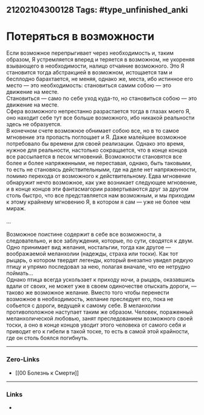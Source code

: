 21202104300128
Tags: #type_unfinished_anki 
---
# Потеряться в возможности

Если возможное перепрыгивает через необходимость и, таким образом, Я устремляется вперед и теряется в возможном, не укореняя взывающего в необходимости, налицо отчаяние возможного. Это Я становится тогда абстракцией в возможном, истощается там и бесплодно барахтается, не меняя, однако же, места, ибо истинное его место — это необходимость: становиться самим собою — это движение на месте.<br>Становиться — само по себе уход куда-то, но становиться собою — это движение на месте.<br>Сфера возможного непрестанно разрастается тогда в глазах моего Я, оно находит себе тут все больше возможного, ибо никакой реальности здесь не образуется.<br>В конечном счете возможное обнимает собою все, но в то самое мгновение эта пропасть поглощает и Я. Даже малейшее возможное потребовало бы времени для своей реализации. Однако это время, нужное для реальности, настолько сокращается, что в конце концов все рассыпается в песок мгновений. Возможности становятся все более и более напряженными, не переставая, однако, быть таковыми, то есть не становясь действительными, где на деле нет напряженности, помимо перехода от возможного к действительному. Едва мгновение обнаружит нечто возможное, как уже возникает следующее мгновение, и в конце концов эти фантасмагории развертываются друг за другом столь быстро, что все представляется нам возможным, и мы приходим к этому крайнему мгновению Я, в котором я сам — уже не более чем мираж.<br><br>...<br><br>Возможное поистине содержит в себе все возможности, а следовательно, и все заблуждения, которые, по сути, сводятся к двум. Одно принимает вид желания, ностальгии, тогда как другое — воображаемой меланхолии (надежды, страха или тоски). Как тот рыцарь, о котором твердят легенды, который внезапно увидел редкую птицу и упрямо последовал за нею, полагая вначале, что ее нетрудно поймать...<br>Однако птица всегда ускользает к приходу ночи, а рыцарь, оказавшись вдали от своих, не может уже в своем одиночестве отыскать дороги, — таково же возможное желание. Вместо того чтобы перенести возможное в необходимость, желание преследует его, пока не собьется с дороги, ведущей к самому себе. В меланхолии противоположное наступает таким же образом. Человек, пораженный меланхолической любовью, занят преследованием возможного своей тоски, а оно в конце концов уводит этого человека от самого себя и приводит его к гибели в такой тоске, то есть в самой этой крайности, где он столь боялся погибнуть.

---
### Zero-Links
- [[00 Болезнь к Смерти]]
---
### Links
-
